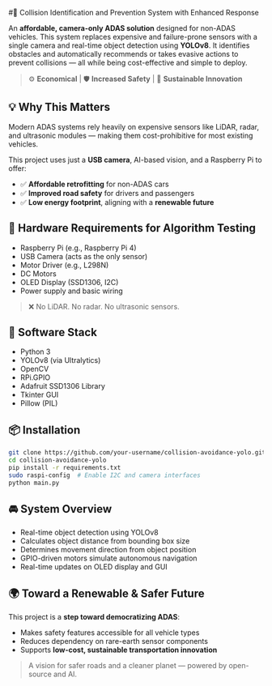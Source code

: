 #🚗 Collision Identification and Prevention System with Enhanced Response

An **affordable, camera-only ADAS solution** designed for non-ADAS vehicles. This system replaces expensive and failure-prone sensors with a single camera and real-time object detection using **YOLOv8**. It identifies obstacles and automatically recommends or takes evasive actions to prevent collisions — all while being cost-effective and simple to deploy.

> ⚙️ **Economical** | 🛡️ **Increased Safety** | 🌱 **Sustainable Innovation**

## 💡 Why This Matters

Modern ADAS systems rely heavily on expensive sensors like LiDAR, radar, and ultrasonic modules — making them cost-prohibitive for most existing vehicles.

This project uses just a **USB camera**, AI-based vision, and a Raspberry Pi to offer:

- ✅ **Affordable retrofitting** for non-ADAS cars
- ✅ **Improved road safety** for drivers and passengers
- ✅ **Low energy footprint**, aligning with a **renewable future**


## 🔧 Hardware Requirements for Algorithm Testing

- Raspberry Pi (e.g., Raspberry Pi 4)
- USB Camera (acts as the only sensor)
- Motor Driver (e.g., L298N)
- DC Motors
- OLED Display (SSD1306, I2C)
- Power supply and basic wiring

> ❌ No LiDAR. No radar. No ultrasonic sensors.


## 🧠 Software Stack

- Python 3
- YOLOv8 (via Ultralytics)
- OpenCV
- RPi.GPIO
- Adafruit SSD1306 Library
- Tkinter GUI
- Pillow (PIL)


## 📦 Installation

```bash
git clone https://github.com/your-username/collision-avoidance-yolo.git
cd collision-avoidance-yolo
pip install -r requirements.txt
sudo raspi-config  # Enable I2C and camera interfaces
python main.py
```

## 🚘 System Overview

- Real-time object detection using YOLOv8
- Calculates object distance from bounding box size
- Determines movement direction from object position
- GPIO-driven motors simulate autonomous navigation
- Real-time updates on OLED display and GUI

## 🌍 Toward a Renewable & Safer Future

This project is a **step toward democratizing ADAS**:
- Makes safety features accessible for all vehicle types
- Reduces dependency on rare-earth sensor components
- Supports **low-cost, sustainable transportation innovation**

> A vision for safer roads and a cleaner planet — powered by open-source and AI.

